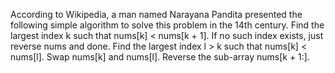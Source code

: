 According to Wikipedia, a man named Narayana Pandita presented the following simple algorithm to solve this problem in the 14th century.
​
Find the largest index k such that nums[k] < nums[k + 1]. If no such index exists, just reverse nums and done.
Find the largest index l > k such that nums[k] < nums[l].
Swap nums[k] and nums[l].
Reverse the sub-array nums[k + 1:].
